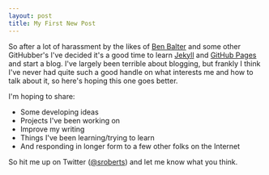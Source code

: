```yaml
---
layout: post
title: My First New Post
---
```


So after a lot of harassment by the likes of [Ben Balter](http://ben.balter.com) and some other GitHubber's I've decided it's a good time to learn [Jekyll](http://jekyllrb.com) and [GitHub Pages](http://pages.github.com) and start a blog. I've largely been terrible about blogging, but frankly I think I've never had quite such a good handle on what interests me and how to talk about it, so here's hoping this one goes better.

I'm hoping to share:

* Some developing ideas
* Projects I've been working on
* Improve my writing
* Things I've been learning/trying to learn
* And responding in longer form to a few other folks on the Internet

So hit me up on Twitter ([@sroberts](https://twitter.com/sroberts)) and let me know what you think.
